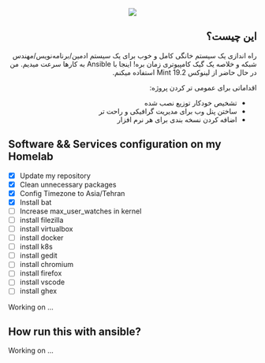 <div dir='auto'>
  
<center><img src="https://www.ansible.com/hubfs/Images/Red-Hat-Ansible_OG_1200x630.png"></center>
  
## این چیست؟
راه اندازی یک سیستم خانگی کامل و خوب برای یک سیستم ادمین/برنامه‌نویس/مهندس شبکه و خلاصه یک گیک کامپیوتری زمان بره! اینجا با Ansible به کارها سرعت میدیم. من در حال حاضر از لینوکس Mint 19.2 استفاده میکنم.

اقداماتی برای عمومی تر کردن پروژه:

- تشخیص خودکار توزیع نصب شده
- ساختن پنل وب برای مدیریت گرافیکی و راحت تر
- اضافه کردن نسخه بندی برای هر نرم افزار

</div>

## Software && Services configuration on my Homelab

- [x] Update my repository
- [x] Clean unnecessary packages
- [x] Config Timezone to Asia/Tehran
- [x] Install bat
- [ ] Increase max_user_watches in kernel
- [ ] install filezilla
- [ ] install virtualbox
- [ ] install docker
- [ ] install k8s
- [ ] install gedit
- [ ] install chromium
- [ ] install firefox
- [ ] install vscode
- [ ] install ghex

Working on ...

## How run this with ansible?

Working on ...

